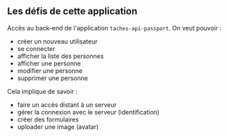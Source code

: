 

## Les défis de cette application

Accès au back-end de l'application `taches-api-passport`. On veut pouvoir :

-   créer un nouveau utilisateur
-   se connecter
-   afficher la liste des personnes
-   afficher une personne
-   modifier une personne
-   supprimer une personne

Cela implique de savoir :

-   faire un accès distant à un serveur
-   gérer la connexion avec le serveur (identification)
-   créer des formulaires 
-   uploader une image (avatar)
